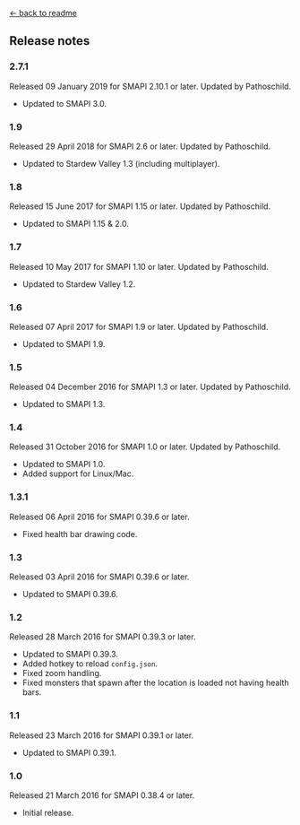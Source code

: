 ﻿[← back to readme](README.md)

## Release notes
### 2.7.1
Released 09 January 2019 for SMAPI 2.10.1 or later. Updated by Pathoschild.
* Updated to SMAPI 3.0.

### 1.9
Released 29 April 2018 for SMAPI 2.6 or later. Updated by Pathoschild.
* Updated to Stardew Valley 1.3 (including multiplayer).

### 1.8
Released 15 June 2017 for SMAPI 1.15 or later. Updated by Pathoschild.
* Updated to SMAPI 1.15 & 2.0.

### 1.7
Released 10 May 2017 for SMAPI 1.10 or later. Updated by Pathoschild.
* Updated to Stardew Valley 1.2.

### 1.6
Released 07 April 2017 for SMAPI 1.9 or later. Updated by Pathoschild.
* Updated to SMAPI 1.9.

### 1.5
Released 04 December 2016 for SMAPI 1.3 or later. Updated by Pathoschild.
* Updated to SMAPI 1.3.

### 1.4
Released 31 October 2016 for SMAPI 1.0 or later. Updated by Pathoschild.
* Updated to SMAPI 1.0.
* Added support for Linux/Mac.

### 1.3.1
Released 06 April 2016 for SMAPI 0.39.6 or later.
* Fixed health bar drawing code.

### 1.3
Released 03 April 2016 for SMAPI 0.39.6 or later.
* Updated to SMAPI 0.39.6.

### 1.2
Released 28 March 2016 for SMAPI 0.39.3 or later.
* Updated to SMAPI 0.39.3.
* Added hotkey to reload `config.json`.
* Fixed zoom handling.
* Fixed monsters that spawn after the location is loaded not having health bars.

### 1.1
Released 23 March 2016 for SMAPI 0.39.1 or later.
* Updated to SMAPI 0.39.1.

### 1.0
Released 21 March 2016 for SMAPI 0.38.4 or later.
* Initial release.
